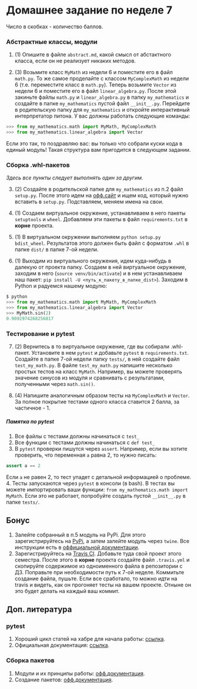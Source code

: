 # Домашнее задание по неделе 7
Число в скобках - количество баллов.

### Абстрактные классы, модули

1. (1) Опишите в файле `abstract.md`, какой смысл от абстактного класса, если он не реализует никаких методов.

2. (3) Возьмите класс `MyMath` из недели 6 и поместите его в файл `math.py`.
То же самое проделайте с классом `MyComplexMath` из недели 6 (т.е. переместите класс в `math.py`).
Теперь возьмите `Vector` из недели 6 и поместите его в файл `linear_algebra.py`.
После этой закиньте файлы `math.py` и `linear_algebra.py` в папку `my_mathematics` и создайте в папке `my_mathematics` пустой файл `__init__.py`.
Перейдите в родительскую папку для `my_mathematics` и откройте интерактивный интерпретатор питона.
У вас должны работать следующие команды:

```python
>>> from my_mathematics.math import MyMath, MyComplexMath
>>> from my_mathematics.linear_algebra import Vector
```
Если это так, то поздравляю вас: вы только что собрали куски кода в единый модуль!
Такая структура вам пригодится в следующем задании.

### Сборка .whl-пакетов
_Здесь все пункты следует выполнять один за другим._

3. (2) Создайте в родительской папке для `my_mathematics` из п.2 файл `setup.py`.
После этого идем на [офф.сайт](https://packaging.python.org/tutorials/packaging-projects/) и ищем код, который нужно вставить в `setup.py`.
Подставляем, меняем имена на свои.

4. (1) Создаем виртуальное окружение, устанавливаем в него пакеты `setuptools` и `wheel`.
Добавляем эти пакеты в файл `requirements.txt` в **корне** проекта.

5. (1) В виртуальном окружении выполняем `python setup.py bdist_wheel`.
Результатов этого должен быть файл с форматом `.whl` в папке `dist/` в папке 7-ой недели.

6. (1) Выходим из виртуального окружения, идем куда-нибудь в далекую от проекта папку.
Создаем в ней виртуальное окружение, заходим в него (`source venv/bin/activate`) и в нем устанавливаем наш пакет: `pip install -U <путь_к_пакету_в_папке_dist>`).
Заходим в Python и радуемся нашему модулю:
```python
$ python
>>> from my_mathematics.math import MyMath, MyComplexMath
>>> from my_mathematics.linear_algebra import Vector
>>> MyMath.sin(2)
0.9092974268256817
```

### Тестирование и pytest
7. (2) Вернитесь в то виртуальное окружение, где вы собирали .whl-пакет.
Установите в нем `pytest` и добавьте `pytest` в `requirements.txt`.
Создайте в папке 7-ой недели папку `tests/`, в ней создайте файл `test_my_math.py`.
В файле `test_my_math.py` напишите несколько простых тестов на класс `MyMath`.
Например, вы можете проверять значение синусов из модуля и сравнивать с результатами, полученными через `math.sin()`.

8. (4) Напишите аналогичным образом тесты на `MyComplexMath` и `Vector`.
За полное покрытие тестами одного класса ставится 2 балла, за частичное - 1.

##### Памятка по pytest
1. Все файлы с тестами должны начинаться с `test_`
2. Все функции с тестами должны начинаться с `def test_`
3. В `pytest` проверки пишутся через `assert`. Например, если вы хотите проверить, что переменная `a` равна 2, то нужно писать:
```python
assert a == 2
```
Если `a` не равен 2, то тест упадет с детальной информацией о проблеме.
4. Тесты запускаются через `pytest` в консоли (в bash).
В тестах вы можете импортировать ваши функции: `from my_mathematics.math import MyMath`.
Если это не работает, попробуйте создать пустой `__init__.py` в папке `tests/`.

## Бонус
1. Залейте собранный в п.5 модуль на PyPi.
Для этого зарегистрируйтесь на [PyPi](https://pypi.org), а затем залейте модуль через `twine`.
Все инструкции есть в [оффициальной документации](https://packaging.python.org/tutorials/packaging-projects/).
2. Зарегистрируйтесь на [Travis CI](https://travis-ci.org).
Добавьте туда свой проект этого семестра.
После этого в **корне** проекта создайте файл `.travis.yml` и скопируйте содержимое из одноименного файла в репозитории с ДЗ.
Поправьте при необходимости путь к 7-ой неделе.
Коммитьте создание файла, пушьте.
Если все сработало, то можно идти на travis и видеть, как он прогоняет тесты на вашем проекте.
Отныне он это будет делать на каждый ваш коммит.


## Доп. литература
### pytest
1. Хороший цикл статей на хабре для начала работы: [ссылка](https://habr.com/ru/post/426699/).
2. Официальная документация: [ссылка](https://docs.pytest.org/en/stable/).
### Сборка пакетов
1. Модули и их принципы работы: [офф.документация](https://docs.python.org/3/tutorial/modules.html).
2. Создание пакетов: [офф.документация](https://packaging.python.org/tutorials/packaging-projects/).
